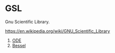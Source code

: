 # GSL

Gnu Scientific Library.

<https://en.wikipedia.org/wiki/GNU_Scientific_Library>

1. [ODE](ode.md)
1. [Bessel](bessel.c)

